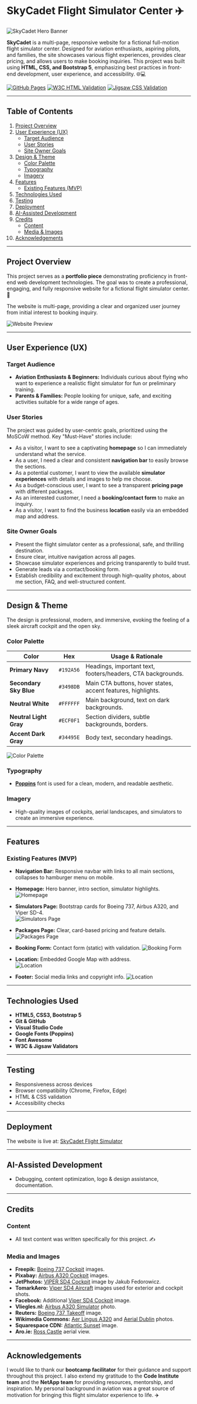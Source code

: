 # SkyCadet Flight Simulator Center ✈️

![SkyCadet Hero Banner](assets/images/sky-cadet-hero-banner.png)

**SkyCadet** is a multi-page, responsive website for a fictional full-motion flight simulator center. Designed for aviation enthusiasts, aspiring pilots, and families, the site showcases various flight experiences, provides clear pricing, and allows users to make booking inquiries. This project was built using **HTML, CSS, and Bootstrap 5**, emphasizing best practices in front-end development, user experience, and accessibility. 🌐💻

[![GitHub Pages](https://img.shields.io/badge/GitHub%20Pages-Live%20Site-blue.svg)](https://tigerpadla.github.io/skycadet-flight-sim/)
[![W3C HTML Validation](https://img.shields.io/badge/W3C-HTML5%20Valid-orange.svg)](assets/images/html-validation.png)
[![Jigsaw CSS Validation](https://img.shields.io/badge/Jigsaw-CSS3%20Valid-blueviolet.svg)](assets/images/css-validation.png)

---

## Table of Contents

1. [Project Overview](#project-overview)
2. [User Experience (UX)](#user-experience-ux)
   - [Target Audience](#target-audience)
   - [User Stories](#user-stories)
   - [Site Owner Goals](#site-owner-goals)
3. [Design & Theme](#design--theme)
   - [Color Palette](#color-palette)
   - [Typography](#typography)
   - [Imagery](#imagery)
4. [Features](#features)
   - [Existing Features (MVP)](#existing-features-mvp)
5. [Technologies Used](#technologies-used)
6. [Testing](#testing)
7. [Deployment](#deployment)
8. [AI-Assisted Development](#ai-assisted-development)
9. [Credits](#credits)
   - [Content](#content)
   - [Media & Images](#media-and-images)
10. [Acknowledgements](#acknowledgements)

---

## Project Overview

This project serves as a **portfolio piece** demonstrating proficiency in front-end web development technologies. The goal was to create a professional, engaging, and fully responsive website for a fictional flight simulator center. 🛫  

The website is multi-page, providing a clear and organized user journey from initial interest to booking inquiry.

![Website Preview](assets/images/3-devices-black.png)

---

## User Experience (UX)

### Target Audience

* **Aviation Enthusiasts & Beginners:** Individuals curious about flying who want to experience a realistic flight simulator for fun or preliminary training. 
* **Parents & Families:** People looking for unique, safe, and exciting activities suitable for a wide range of ages. 

### User Stories

The project was guided by user-centric goals, prioritized using the MoSCoW method. Key "Must-Have" stories include:

* As a visitor, I want to see a captivating **homepage** so I can immediately understand what the service.  
* As a user, I need a clear and consistent **navigation bar** to easily browse the sections. 
* As a potential customer, I want to view the available **simulator experiences** with details and images to help me choose.   
* As a budget-conscious user, I want to see a transparent **pricing page** with different packages.  
* As an interested customer, I need a **booking/contact form** to make an inquiry.  
* As a visitor, I want to find the business **location** easily via an embedded map and address. 

### Site Owner Goals

* Present the flight simulator center as a professional, safe, and thrilling destination.  
* Ensure clear, intuitive navigation across all pages.  
* Showcase simulator experiences and pricing transparently to build trust.  
* Generate leads via a contact/booking form.  
* Establish credibility and excitement through high-quality photos, about me section, FAQ, and well-structured content. 

---

## Design & Theme

The design is professional, modern, and immersive, evoking the feeling of a sleek aircraft cockpit and the open sky. 

### Color Palette

| Color                  | Hex       | Usage & Rationale |
| ---------------------- | :------: | ---------------- |
| **Primary Navy**        | `#192A56` | Headings, important text, footers/headers, CTA backgrounds. |
| **Secondary Sky Blue**  | `#3498DB` | Main CTA buttons, hover states, accent features, highlights. |
| **Neutral White**       | `#FFFFFF` | Main background, text on dark backgrounds. |
| **Neutral Light Gray**  | `#ECF0F1` | Section dividers, subtle backgrounds, borders. |
| **Accent Dark Gray**    | `#34495E` | Body text, secondary headings. |

![Color Palette](assets/images/color-palette.png)

### Typography

* [**Poppins**](https://fonts.google.com/specimen/Poppins) font is used for a clean, modern, and readable aesthetic. 

### Imagery

* High-quality images of cockpits, aerial landscapes, and simulators to create an immersive experience. 

---

## Features

### Existing Features (MVP)

* **Navigation Bar:** Responsive navbar with links to all main sections, collapses to hamburger menu on mobile.   

* **Homepage:** Hero banner, intro section, simulator highlights.   
![Homepage](assets/images/home-page.png)

* **Simulators Page:** Bootstrap cards for Boeing 737, Airbus A320, and Viper SD-4.   
![Simulators Page](assets/images/simulators-page.png)

* **Packages Page:** Clear, card-based pricing and feature details.   
![Packages Page](assets/images/packages-page.png)

* **Booking Form:** Contact form (static) with validation. 
![Booking Form](assets/images/booking-form.png)

* **Location:** Embedded Google Map with address.  
![Location](assets/images/location-section.png)

* **Footer:** Social media links and copyright info.
![Location](assets/images/footer.png)

---

## Technologies Used

* **HTML5, CSS3, Bootstrap 5**   
* **Git & GitHub**   
* **Visual Studio Code**   
* **Google Fonts (Poppins)**  
* **Font Awesome**   
* **W3C & Jigsaw Validators** 

---

## Testing

* Responsiveness across devices  
* Browser compatibility (Chrome, Firefox, Edge)   
* HTML & CSS validation  
* Accessibility checks 

---

## Deployment

The website is live at: [SkyCadet Flight Simulator](https://tigerpadla.github.io/skycadet-flight-sim/)

---

## AI-Assisted Development

* Debugging, content optimization, logo & design assistance, documentation.

---

## Credits

### Content
* All text content was written specifically for this project. ✍️

### Media and Images
* **Freepik:** [Boeing 737 Cockpit](https://www.freepik.com/) images. 
* **Pixabay:** [Airbus A320 Cockpit](https://pixabay.com/) images. 
* **JetPhotos:** [VIPER SD4 Cockpit](https://www.jetphotos.com/photo/10194298) image by Jakub Fedorowicz. 
* **TomarkAero:** [Viper SD4 Aircraft](https://www.tomarkaero.com/) images used for exterior and cockpit shots. 
* **Facebook:** Additional [Viper SD4 Cockpit](https://www.facebook.com/photo/?fbid=805851100331826&set=pcb.805854170331519) image.
* **Vliegles.nl:** [Airbus A320 Simulator](https://www.vliegles.nl/images/thumbnails/product_image-4835-1875x1055.jpeg) photo. 
* **Reuters:** [Boeing 737 Takeoff](https://www.reuters.com/resizer/v2/https%3A%2F%2Fcloudfront-us-east-2.images.arcpublishing.com%2Freuters%2FOBDQOVK36FPWVKE6LOB2PMG6HY.jpg?auth=ecd43f29b592fa72c5ad8caf5b5b7fcfe231c47edb8669fed873997bb86256d0&width=4226&quality=80) image. 
* **Wikimedia Commons:** [Aer Lingus A320](https://upload.wikimedia.org/wikipedia/commons/thumb/8/8c/Aer_Lingus_Airbus_A320_Lofting-1.jpg/1024px-Aer_Lingus_Airbus_A320_Lofting-1.jpg) and [Aerial Dublin](https://upload.wikimedia.org/wikipedia/commons/9/92/Dublin_-_aerial_-_2025-07-07_01.jpg) photos. 
* **Squarespace CDN:** [Atlantic Sunset](https://images.squarespace-cdn.com/content/v1/5992ff526b8f5b29a7f3d45d/1580231682989-VRG6ZY3UPQ9WSVY0UTKL/20190912-_GAL9794-Edit.jpg) image. 
* **Aro.ie:** [Ross Castle](https://scdn.aro.ie/Sites/50/flightlink/uploads/images/FullLengthImages/Medium/Aerial_view__Ross_castle__Killarney_National_Park__Co_Kerry_Web_Size__2_.jpg) aerial view. 

---

## Acknowledgements

I would like to thank our **bootcamp facilitator** for their guidance and support throughout this project. I also extend my gratitude to the **Code Institute team** and the **NetApp team** for providing resources, mentorship, and inspiration. My personal background in aviation was a great source of motivation for bringing this flight simulator experience to life. ✈️

